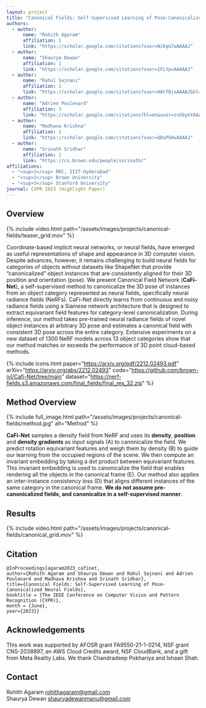 ```yaml
---
layout: project
title: "Canonical Fields: Self-Supervised Learning of Pose-Canonicalized Neural Fields"
authors:
  - author:
      name: "Rohith Agaram"
      affiliation: 1
      link: "https://scholar.google.com/citations?user=Ni6qG7wAAAAJ"
  - author:
      name: "Shaurya Dewan"
      affiliation: 1
      link: "https://scholar.google.com/citations?user=1FLYpxAAAAAJ"
  - author:
      name: "Rahul Sajnani"
      affiliation: 2
      link: "https://scholar.google.com/citations?user=HAtfBjoAAAAJ&hl=en&oi=ao"
  - author:
      name: "Adrien Poulenard"
      affiliation: 3
      link: "https://scholar.google.com/citations?hl=en&user=zsGbyGYAAAAJ"
  - author:
      name: "Madhava Krishna"
      affiliation: 1
      link: "https://scholar.google.com/citations?user=QDuPGHwAAAAJ"
  - author:
      name: "Srinath Sridhar"
      affiliation: 2
      link: "https://cs.brown.edu/people/ssrinath/"
affiliations:
  - "<sup>1</sup> RRC, IIIT-Hyderabad"
  - "<sup>2</sup> Brown University"
  - "<sup>3</sup> Stanford University"
journal: CVPR 2023 (Highlight Paper)
---
```


## Overview

{% include video.html path="/assets/images/projects/canonical-fields/teaser_grid.mov" %}

Coordinate-based implicit neural networks, or neural fields, have emerged as useful representations of shape and appearance in 3D computer vision. Despite advances, however, it remains challenging to build neural fields for categories of objects without datasets like ShapeNet that provide “canonicalized” object instances that are consistently aligned for their 3D position and orientation (pose). We present Canonical Field Network (<b>CaFi-Net</b>), a self-supervised method to canonicalize the 3D pose of instances from an object category represented as neural fields, specifically neural radiance fields (NeRFs). CaFi-Net directly learns from continuous and noisy radiance fields using a Siamese network architecture that is designed to extract equivariant field features for category-level canonicalization. During inference, our method takes pre-trained neural radiance fields of novel object instances at arbitrary 3D pose and estimates a canonical field with consistent 3D pose across the entire category. Extensive experiments on a new dataset of 1300 NeRF models across 13 object categories show that our method matches or exceeds the performance of 3D point cloud-based methods.

{% include icons.html paper="https://arxiv.org/pdf/2212.02493.pdf" arXiv="https://arxiv.org/abs/2212.02493" code="https://github.com/brown-ivl/Cafi-Net/tree/main" dataset="https://nerf-fields.s3.amazonaws.com/final_fields/final_res_32.zip" %}

## Method Overview

{% include full_image.html path="/assets/images/projects/canonical-fields/method.jpg" alt="Method" %}

<b>CaFi-Net</b> samples a density field from NeRF and uses its <b>density</b>, <b>position</b> and <b>density gradients</b> as input signals (A) to canonicalize the field. We predict rotation equivariant features and weigh them by density (B) to guide our learning from the occupied regions of the scene. We then compute an invariant embedding by taking a dot product between equivariant features. This invariant embedding is used to canonicalize the field that enables rendering all the objects in the canonical frame (E). Our method also applies an inter-instance consistency loss (D) that aligns different instances of the same category in the canonical frame. <b>We do not assume pre-canonicalized fields, and canonicalize in a self-supervised manner</b>.

## Results

{% include video.html path="/assets/images/projects/canonical-fields/canonical_grid.mov" %}

## Citation

    @InProceedings{agaram2023_cafinet,
    author={Rohith Agaram and Shaurya Dewan and Rahul Sajnani and Adrien Poulenard and Madhava Krishna and Srinath Sridhar},
    title={Canonical Fields: Self-Supervised Learning of Pose-Canonicalized Neural Fields},
    booktitle = {The IEEE Conference on Computer Vision and Pattern Recognition (CVPR)},
    month = {June},
    year={2023}}

## Acknowledgements

This work was supported by AFOSR grant FA9550-21-1-0214, NSF grant CNS-2038897, an AWS Cloud Credits award, NSF CloudBank, and a gift from Meta Reality Labs. We thank Chandradeep Pokhariya and Ishaan Shah.

## Contact

Rohith Agaram rohithagaram@gmail.com \
Shaurya Dewan shauryadewanmanu@gmail.com
